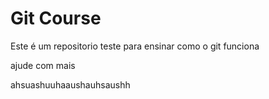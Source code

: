 # Git Course

Este é um repositorio teste para ensinar como o git funciona

ajude com mais

ahsuashuuhaaushauhsaushh
